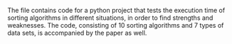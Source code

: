 The file contains code for a python project that tests the execution time of sorting algorithms in different situations, in order to find strengths and weaknesses.
The code, consisting of 10 sorting algorithms and 7 types of data sets, is accompanied by the paper as well.
